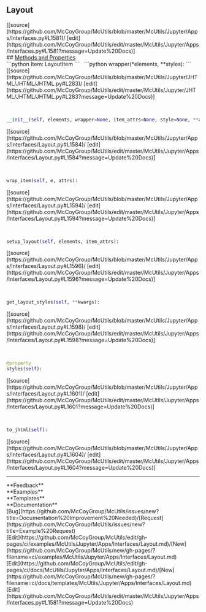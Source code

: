 ## <a id="McUtils.McUtils.Jupyter.Apps.Interfaces.Layout">Layout</a> 

<div class="docs-source-link" markdown="1">
[[source](https://github.com/McCoyGroup/McUtils/blob/master/McUtils/Jupyter/Apps/Interfaces.py#L1581)/
[edit](https://github.com/McCoyGroup/McUtils/edit/master/McUtils/Jupyter/Apps/Interfaces.py#L1581?message=Update%20Docs)]
</div>









<div class="collapsible-section">
 <div class="collapsible-section collapsible-section-header" markdown="1">
## <a class="collapse-link" data-toggle="collapse" href="#methods" markdown="1"> Methods and Properties</a> <a class="float-right" data-toggle="collapse" href="#methods"><i class="fa fa-chevron-down"></i></a>
 </div>
 <div class="collapsible-section collapsible-section-body collapse show" id="methods" markdown="1">
 ```python
Item: LayoutItem
```
<a id="McUtils.McUtils.Jupyter.JHTML.JHTML.JHTML.Div" class="docs-object-method">&nbsp;</a> 
```python
wrapper(*elements, **styles): 
```
<div class="docs-source-link" markdown="1">
[[source](https://github.com/McCoyGroup/McUtils/blob/master/McUtils/Jupyter/JHTML/JHTML/JHTML.py#L283)/
[edit](https://github.com/McCoyGroup/McUtils/edit/master/McUtils/Jupyter/JHTML/JHTML/JHTML.py#L283?message=Update%20Docs)]
</div>


<a id="McUtils.McUtils.Jupyter.Apps.Interfaces.Layout.__init__" class="docs-object-method">&nbsp;</a> 
```python
__init__(self, elements, wrapper=None, item_attrs=None, style=None, **attrs): 
```
<div class="docs-source-link" markdown="1">
[[source](https://github.com/McCoyGroup/McUtils/blob/master/McUtils/Jupyter/Apps/Interfaces/Layout.py#L1584)/
[edit](https://github.com/McCoyGroup/McUtils/edit/master/McUtils/Jupyter/Apps/Interfaces/Layout.py#L1584?message=Update%20Docs)]
</div>


<a id="McUtils.McUtils.Jupyter.Apps.Interfaces.Layout.wrap_item" class="docs-object-method">&nbsp;</a> 
```python
wrap_item(self, e, attrs): 
```
<div class="docs-source-link" markdown="1">
[[source](https://github.com/McCoyGroup/McUtils/blob/master/McUtils/Jupyter/Apps/Interfaces/Layout.py#L1594)/
[edit](https://github.com/McCoyGroup/McUtils/edit/master/McUtils/Jupyter/Apps/Interfaces/Layout.py#L1594?message=Update%20Docs)]
</div>


<a id="McUtils.McUtils.Jupyter.Apps.Interfaces.Layout.setup_layout" class="docs-object-method">&nbsp;</a> 
```python
setup_layout(self, elements, item_attrs): 
```
<div class="docs-source-link" markdown="1">
[[source](https://github.com/McCoyGroup/McUtils/blob/master/McUtils/Jupyter/Apps/Interfaces/Layout.py#L1596)/
[edit](https://github.com/McCoyGroup/McUtils/edit/master/McUtils/Jupyter/Apps/Interfaces/Layout.py#L1596?message=Update%20Docs)]
</div>


<a id="McUtils.McUtils.Jupyter.Apps.Interfaces.Layout.get_layout_styles" class="docs-object-method">&nbsp;</a> 
```python
get_layout_styles(self, **kwargs): 
```
<div class="docs-source-link" markdown="1">
[[source](https://github.com/McCoyGroup/McUtils/blob/master/McUtils/Jupyter/Apps/Interfaces/Layout.py#L1598)/
[edit](https://github.com/McCoyGroup/McUtils/edit/master/McUtils/Jupyter/Apps/Interfaces/Layout.py#L1598?message=Update%20Docs)]
</div>


<a id="McUtils.McUtils.Jupyter.Apps.Interfaces.Layout.styles" class="docs-object-method">&nbsp;</a> 
```python
@property
styles(self): 
```
<div class="docs-source-link" markdown="1">
[[source](https://github.com/McCoyGroup/McUtils/blob/master/McUtils/Jupyter/Apps/Interfaces/Layout.py#L1601)/
[edit](https://github.com/McCoyGroup/McUtils/edit/master/McUtils/Jupyter/Apps/Interfaces/Layout.py#L1601?message=Update%20Docs)]
</div>


<a id="McUtils.McUtils.Jupyter.Apps.Interfaces.Layout.to_jhtml" class="docs-object-method">&nbsp;</a> 
```python
to_jhtml(self): 
```
<div class="docs-source-link" markdown="1">
[[source](https://github.com/McCoyGroup/McUtils/blob/master/McUtils/Jupyter/Apps/Interfaces/Layout.py#L1604)/
[edit](https://github.com/McCoyGroup/McUtils/edit/master/McUtils/Jupyter/Apps/Interfaces/Layout.py#L1604?message=Update%20Docs)]
</div>
 </div>
</div>












---


<div markdown="1" class="text-secondary">
<div class="container">
  <div class="row">
   <div class="col" markdown="1">
**Feedback**   
</div>
   <div class="col" markdown="1">
**Examples**   
</div>
   <div class="col" markdown="1">
**Templates**   
</div>
   <div class="col" markdown="1">
**Documentation**   
</div>
   <div class="col" markdown="1">
   
</div>
   <div class="col" markdown="1">
   
</div>
   <div class="col" markdown="1">
   
</div>
</div>
  <div class="row">
   <div class="col" markdown="1">
[Bug](https://github.com/McCoyGroup/McUtils/issues/new?title=Documentation%20Improvement%20Needed)/[Request](https://github.com/McCoyGroup/McUtils/issues/new?title=Example%20Request)   
</div>
   <div class="col" markdown="1">
[Edit](https://github.com/McCoyGroup/McUtils/edit/gh-pages/ci/examples/McUtils/Jupyter/Apps/Interfaces/Layout.md)/[New](https://github.com/McCoyGroup/McUtils/new/gh-pages/?filename=ci/examples/McUtils/Jupyter/Apps/Interfaces/Layout.md)   
</div>
   <div class="col" markdown="1">
[Edit](https://github.com/McCoyGroup/McUtils/edit/gh-pages/ci/docs/McUtils/Jupyter/Apps/Interfaces/Layout.md)/[New](https://github.com/McCoyGroup/McUtils/new/gh-pages/?filename=ci/docs/templates/McUtils/Jupyter/Apps/Interfaces/Layout.md)   
</div>
   <div class="col" markdown="1">
[Edit](https://github.com/McCoyGroup/McUtils/edit/master/McUtils/Jupyter/Apps/Interfaces.py#L1581?message=Update%20Docs)   
</div>
   <div class="col" markdown="1">
   
</div>
   <div class="col" markdown="1">
   
</div>
   <div class="col" markdown="1">
   
</div>
</div>
</div>
</div>